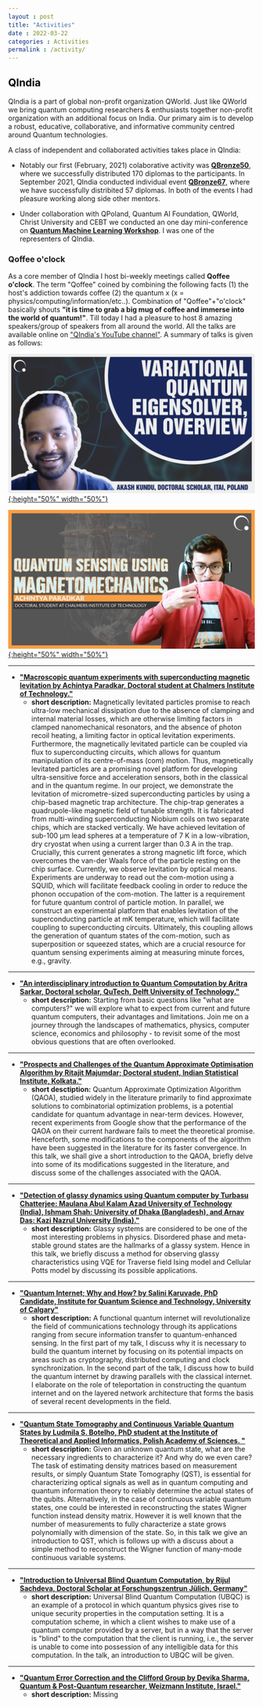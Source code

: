 ```yaml
---
layout : post
title: "Activities"
date : 2022-03-22
categories : Activities
permalink : /activity/
---
```


## <span style="color:black"> **QIndia** </span>

QIndia is a part of global non-profit organization QWorld. Just like QWorld we bring quantum computing researchers & enthusiasts together non-profit organization with an additional focus on India. Our primary aim is to develop a robust, educative, collaborative, and informative community centred around Quantum technologies.

A class of independent and collaborated activities takes place in QIndia: 

- Notably our first (February, 2021) colaborative activity was [**QBronze50**](https://qworld.net/qbronze50-qindia/), where we successfully distributed 170 diplomas to the participants. In September 2021, QIndia conducted individual event [**QBronze67**](https://qworld.net/monsoon-school/), where we have successfully distribited 57 diplomas. In both of the events I had pleasure working along side other mentors.

- Under collaboration with QPoland, Quantum AI Foundation, QWorld, Christ University and CEBT we conducted an one day mini-conference on [**Quantum Machine Learning Workshop**](https://www.qaif.org/events/conferences/quantum-machine-learning-conference). I was one of the representers of QIndia.

### **Qoffee o'clock** 

As a core member of QIndia I host bi-weekly meetings called **Qoffee o'clock**. The term "Qoffee" coined by combining the following facts (1) the host's addiction towards coffee (2) the quantum x (x = physics/computing/information/etc..). Combination of "Qoffee"+"o'clock" basically shouts **"it is time to grab a big mug of coffee and immerse into the world of quantum!"**. 
Till today I had a pleasure to host 8 amazing speakers/group of speakers from all around the world. All the talks are available online on ["QIndia's YouTube channel"](https://www.youtube.com/channel/UC_diDPY4HK1sZWbS7So6Ejg). A summary of talks is given as follows:

[![Variational Quantum Eigensolver:An Overview by yours truly](..\tumbnails_qoffee\qoffee-akash.jpg){:height="50%" width="50%"}]( https://www.youtube.com/watch?v=IdVf6O85kEM&t=1751s )

[![Macroscopic quantum experiments with superconducting magnetic levitation by Achintya Paradkar, Doctoral student at Chalmers Institute of Technology](..\tumbnails_qoffee\qoffee-achintya.jpg){:height="50%" width="50%"}]( https://www.youtube.com/watch?v=JrA_wqrSlCY&t=2020s )

-----------------
- [**"Macroscopic quantum experiments with superconducting magnetic levitation by Achintya Paradkar, Doctoral student at Chalmers Institute of Technology."**](https://www.youtube.com/watch?v=JrA_wqrSlCY&t=2020s)
    - **short description:**  Magnetically levitated particles promise to reach ultra-low mechanical dissipation due to the absence of clamping and internal material losses, which are otherwise limiting factors in clamped nanomechanical resonators, and the absence of photon recoil heating, a limiting factor in optical levitation experiments. Furthermore, the magnetically levitated particle can be coupled via flux to superconducting circuits, which allows for quantum manipulation of its centre-of-mass (com) motion. Thus, magnetically levitated particles are a promising novel platform for developing ultra-sensitive force and acceleration sensors, both in the classical and in the quantum regime. In our project, we demonstrate the levitation of micrometre-sized superconducting particles by using a chip-based magnetic trap architecture. The chip-trap generates a quadrupole-like magnetic field of tunable strength. It is fabricated from multi-winding superconducting Niobium coils on two separate chips, which are stacked vertically. We have achieved levitation of sub-100 µm lead spheres at a temperature of 7 K in a low-vibration, dry cryostat when using a current larger than 0.3 A in the trap. Crucially, this current generates a strong magnetic lift force, which overcomes the van-der Waals force of the particle resting on the chip surface. Currently, we observe levitation by optical means. Experiments are underway to read out the com-motion using a SQUID, which will facilitate feedback cooling in order to reduce the phonon occupation of the com-motion. The latter is a requirement for future quantum control of particle motion. In parallel, we construct an experimental platform that enables levitation of the superconducting particle at mK temperature, which will facilitate coupling to superconducting circuits. Ultimately, this coupling allows the generation of quantum states of the com-motion, such as superposition or squeezed states, which are a crucial resource for quantum sensing experiments aiming at measuring minute forces, e.g., gravity.

-----------------
- [**"An interdisciplinary introduction to Quantum Computation by Aritra Sarkar, Doctoral scholar, QuTech, Delft University of Technology."**](https://www.youtube.com/watch?v=KSEJjrU_pvU)
    - **short description:** Starting from basic questions like "what are computers?" we will explore what to expect from current and future quantum computers, their advantages and limitations. Join me on a journey through the landscapes of mathematics, physics, computer science, economics and philosophy - to revisit some of the most obvious questions that are often overlooked.

-----------------
- [**"Prospects and Challenges of the Quantum Approximate Optimisation Algorithm by Ritajit Majumdar; Doctoral student, Indian Statistical Institute, Kolkata."**](https://www.youtube.com/watch?v=pW9zE_pZT2A)
    - **short desctiption:** Quantum Approximate Optimization Algorithm (QAOA), studied widely in the literature primarily to find approximate solutions to combinatorial optimization problems, is a potential candidate for quantum advantage in near-term devices. However, recent experiments from Google show that the performance of the QAOA on their current hardware fails to meet the theoretical promise. Henceforth, some modifications to the components of the algorithm have been suggested in the literature for its faster convergence. In this talk, we shall give a short introduction to the QAOA, briefly delve into some of its modifications suggested in the literature, and discuss some of the challenges associated with the QAOA.

-----------------
- [**"Detection of glassy dynamics using Quantum computer by Turbasu Chatterjee: Maulana Abul Kalam Azad University of Technology (India), Ishmam Shah: University of Dhaka (Bangladesh), and Arnav Das: Kazi Nazrul University (India)."**](https://www.youtube.com/watch?v=WxBQqkj8L3g)
    - **short description:** Glassy systems are considered to be one of the most interesting problems in physics. Disordered phase and meta-stable ground states are the hallmarks of a glassy system. Hence in this talk, we briefly discuss a method for observing glassy characteristics using VQE for Traverse field Ising model and Cellular Potts model by discussing its possible applications.

-----------------
- [**"Quantum Internet; Why and How? by Salini Karuvade, PhD Candidate, Institute for Quantum Science and Technology, University of Calgary"**](https://www.youtube.com/watch?v=-jpP1u9pNdY)
    - **short description:** A functional quantum internet will revolutionalize the field of communications technology through its applications ranging from secure information transfer to quantum-enhanced sensing. In the first part of my talk, I discuss why it is necessary to build the quantum internet by focusing on its potential impacts on areas such as cryptography, distributed computing and clock synchronization. In the second part of the talk, I discuss how to build the quantum internet by drawing parallels with the classical internet. I elaborate on the role of teleportation in constructing the quantum internet and on the layered network architecture that forms the basis of several recent developments in the field.

-----------------
- [**"Quantum State Tomography and Continuous Variable Quantum States by Ludmila S. Botelho, PhD student at the Institute of Theoretical and Applied Informatics, Polish Academy of Sciences. "**](https://www.youtube.com/watch?v=JeDSd6SJsGw)
    - **short description:** Given an unknown quantum state, what are the necessary ingredients to characterize it? And why do we even care?
    The task of estimating density matrices based on measurement results, or simply Quantum State Tomography (QST), is essential for characterizing optical signals as well as in quantum computing and quantum information theory to reliably determine the actual states of the qubits. Alternatively, in the case of continuous variable quantum states, one could be interested in reconstructing the states Wigner function instead density matrix. However it is well known that the number of measurements to fully characterize a state grows polynomially with dimension of the state.
    So, in this talk we give an introduction to QST, which is follows up with a discuss about a simple method to reconstruct the Wigner function of many-mode continuous variable systems.

-----------------
- [**"Introduction to Universal Blind Quantum Computation, by Rijul Sachdeva, Doctoral Scholar at Forschungszentrun Jülich, Germany"**](https://www.youtube.com/watch?v=k-Zk9ubfKmI)
    - **short description:** Universal Blind Quantum Computation (UBQC) is an example of a protocol in which quantum physics gives rise to unique security properties in the computation setting. It is a computation scheme, in which a client wishes to make use of a quantum computer provided by a server, but in a way that the server is "blind" to the computation that the client is running, i.e., the server is unable to come into possession of any intelligible data for this computation. In the talk, an introduction to UBQC will be given.

-----------------
- [**"Quantum Error Correction and the Clifford Group by Devika Sharma, Quantum & Post-Quantum researcher, Weizmann Institute, Israel."**](https://www.youtube.com/watch?v=ERThbzprfoI)
    - **short description:** Missing